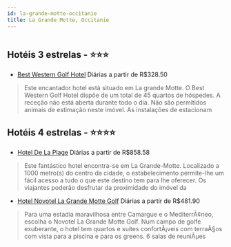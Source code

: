 ```yaml
---
id: la-grande-motte-occitanie
title: La Grande Motte, Occitanie
---
```


<center><img src="http://www.hotelresb2b.com/images/hoteles/1006415_foto_1.jpg" alt="" /></center>


## Hotéis 3 estrelas - ⭐️⭐️⭐️

-    [Best Western Golf Hotel](https://www.hurb.com/hoteis/la-grande-motte/best-western-golf-hotel-JNP-JP157428?cmp=18055) Diárias a partir de R$328.50
   > Este encantador hotel está situado em La grande Motte. O Best Western Golf Hotel dispõe de um total de 45 quartos de hóspedes. A receção não está aberta durante todo o dia. Não são permitidos animais de estimação neste imóvel. As instalações de estacionam

## Hotéis 4 estrelas - ⭐️⭐️⭐️⭐️

-    [Hotel De La Plage](https://www.hurb.com/hoteis/la-grande-motte/hotel-de-la-plage-JNP-JP405464?cmp=18055) Diárias a partir de R$858.58
   > Este fantástico hotel encontra-se em La Grande-Motte. Localizado a 1000 metro(s) do centro da cidade, o estabelecimento permite-lhe um fácil acesso a tudo o que este destino tem para lhe oferecer. Os viajantes poderão desfrutar da proximidade do imóvel da
-    [Hotel Novotel La Grande Motte Golf](https://www.hurb.com/hoteis/la-grande-motte/hotel-novotel-la-grande-motte-golf-JNP-JP038431?cmp=18055) Diárias a partir de R$481.90
   > Para uma estadia maravilhosa entre Camargue e o MediterrÃ¢neo, escolha o Novotel La Grande Motte Golf. Num campo de golfe exuberante, o hotel tem quartos e suites confortÃ¡veis com terraÃ§os com vista para a piscina e para os greens. 6 salas de reuniÃµes 
